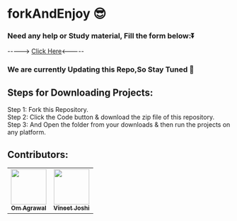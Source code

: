 # forkAndEnjoy 😎

### Need any help or Study material, Fill the form below:⏬</br>

  -----> <a href="https://forms.gle/BEPC6BUFcWh33MBf7">Click Here</a><-----</br>
### We are currently Updating this Repo,So Stay Tuned 📲

## Steps for Downloading Projects:

Step 1: Fork this Repository.</br>
Step 2: Click the Code button & download the zip file of this repository.</br>
Step 3: And Open the folder from your downloads & then run the projects on any platform.</br>

## Contributors:
<table>
  <tr>
        <td align="center"><a href="https://github.com/omagrawal1111"><img src="https://avatars.githubusercontent.com/u/48345993?v=4" width="80px;" alt=""/><br /><sub><b>Om Agrawal</b></sub></a><br /></td>
    <td align="center"><a href="https://github.com/developervineetjoshi"><img src="https://avatars.githubusercontent.com/u/52591245?v=4" width="80px;" alt=""/><br /><sub><b>Vineet Joshi</b></sub></a><br /></td> 

 </tr>
</table>
